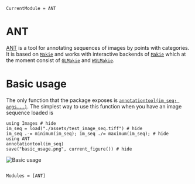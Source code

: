 ```@meta
CurrentModule = ANT
```

# ANT

[ANT](https://github.com/kunzaatko/ANT.jl) is a tool for annotating sequences of
images by points with categories. It is based on [`Makie`](https://makie.juliaplots.org/stable/) and works with
interactive backends of [`Makie`](https://makie.juliaplots.org/stable/) which at the moment consist of
[`GLMakie`](https://makie.juliaplots.org/stable/documentation/backends/glmakie/) and [`WGLMakie`](https://makie.juliaplots.org/stable/documentation/backends/wglmakie/).

# Basic usage

The only function that the package exposes is [`annotationtool(im_seq; args...)`](@ref). The
simplest way to use this function when you have an image sequence loaded is

<!-- TODO: This could be interactive... Can use the same approach as Makie in its documentation <18-04-22> -->
```@repl
using Images # hide
im_seq = load("./assets/test_image_seq.tiff") # hide
im_seq .-= minimum(im_seq); im_seq ./= maximum(im_seq); # hide
using ANT
annotationtool(im_seq)
save("basic_usage.png", current_figure()) # hide
```

![Basic usage](basic_usage.png)

```@index
```

```@autodocs
Modules = [ANT]
```
